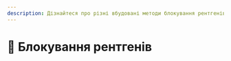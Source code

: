 ```yaml
---
description: Дізнайтеся про різні вбудовані методи блокування рентгенів.
---
```


# 🩻 Блокування рентгенів
